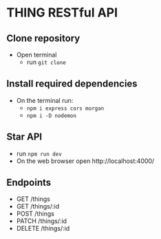 # THING RESTful API

## Clone repository

- Open terminal
  - run `git clone `


## Install required dependencies

- On the terminal run:
   - `npm i express cors morgan`
   - `npm i -D nodemon`

## Star API

- run `npm run dev`
- On the web browser open http://localhost:4000/


## Endpoints

- GET /things
- GET /things/:id
- POST /things
- PATCH /things/:id
- DELETE /things/:id